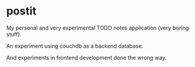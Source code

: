 # postit

My personal and very experimental TODO notes application (very boring stuff).

An experiment using couchdb as a backend database.

And experiments in frontend development done the wrong way.







